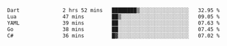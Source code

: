 <!--START_SECTION:waka-->

```txt
Dart              2 hrs 52 mins   ████████▒░░░░░░░░░░░░░░░░   32.95 %
Lua               47 mins         ██▒░░░░░░░░░░░░░░░░░░░░░░   09.05 %
YAML              39 mins         ██░░░░░░░░░░░░░░░░░░░░░░░   07.63 %
Go                38 mins         ██░░░░░░░░░░░░░░░░░░░░░░░   07.45 %
C#                36 mins         █▓░░░░░░░░░░░░░░░░░░░░░░░   07.02 %
```

<!--END_SECTION:waka-->
